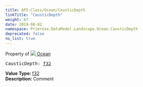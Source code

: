```yaml
---
title: API:Class/Ocean/CausticDepth
linkTitle: "CausticDepth"
weight: 67
date: 2019-08-02
namespace: Primrose.DataModel.Landscape.Ocean.CausticDepth
deprecated: false
no_list: true
---
```

Property of <a href="/docs/api-reference/Class/Ocean"><img src="/icons/silk/waves2.png"/>&nbsp;Ocean</a>
<pre class="method-declaration">
CausticDepth: <a class="type" href="/docs/api-reference/System/Primitives#single">f32</a></pre>
<b>Value Type: </b>
<a class="type" href="/docs/api-reference/System/Primitives#single">f32</a>
<br/>
<b>Description: </b>
Comment

